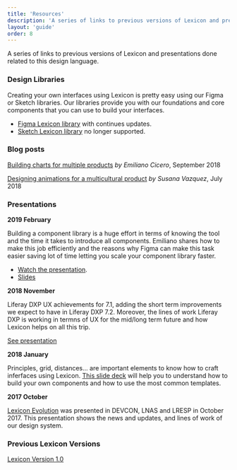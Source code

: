 ```yaml
---
title: 'Resources'
description: 'A series of links to previous versions of Lexicon and presentations done related to this design language.'
layout: 'guide'
order: 8
---
```


A series of links to previous versions of Lexicon and presentations done related to this design language.

### Design Libraries

Creating your own interfaces using Lexicon is pretty easy using our Figma or Sketch libraries. Our libraries provide you with our foundations and core components that you can use to build your interfaces.

* [Figma Lexicon library](https://www.figma.com/file/fvvqKW4bIPIUfWqrtLAjD4/lexicon-dsl) with continues updates.
* [Sketch Lexicon library](https://drive.google.com/file/d/1HfMYCIK9GE4htG6aTaRJ3NE5pJY7aB3k/view?usp=sharing) no longer supported.
<!--
<div class="row">
    <div class="download-card">
        <img class="download-card-img" src="/images/lexicon/resources/figma-logo.png">
        <a class="btn btn-primary" href="https://www.figma.com/file/fvvqKW4bIPIUfWqrtLAjD4/lexicon-dsl" target="_blank">Download</a>
    </div>
    <div class="download-card">
        <img class="download-card-img" src="/images/lexicon/resources/sketch-symbol-transparent.png">
        <a class="btn btn-primary" href="https://drive.google.com/file/d/1HfMYCIK9GE4htG6aTaRJ3NE5pJY7aB3k/view?usp=sharing" target="_blank">Download</a>
        <p class="download-card-text">No longer supported</p>
    </div>
</div>
-->

### Blog posts

[Building charts for multiple products](https://medium.com/liferaydesign/building-charts-for-multiple-products-bb399ef1a71e) _by Emiliano Cicero_, September 2018

[Designing animations for a multicultural product](https://medium.com/liferaydesign/designing-for-a-multicultural-product-9564bc657cb5) _by Susana Vazquez_, July 2018

### Presentations

**2019 February**

Building a component library is a huge effort in terms of knowing the tool and the time it takes to introduce all components. Emiliano shares how to make this job efficiently and the reasons why Figma can make this task easier saving lot of time letting you scale your component library faster.
* [Watch the presentation](https://www.youtube.com/watch?v=lNJxO1ibNrM).
* [Slides](https://docs.google.com/presentation/d/1dJTeHkSPzc7hVvoKB0ZRaWd3i11YLJq7IZ0ADHHvfzc/edit?usp=sharing)

<!--
<div class="videoContainer">
    <iframe src="https://docs.google.com/presentation/d/1dJTeHkSPzc7hVvoKB0ZRaWd3i11YLJq7IZ0ADHHvfzc/embed?start=false&loop=false&delayms=3000" class="video"></iframe>
</div> -->

**2018 November**

Liferay DXP UX achievements for 7.1, adding the short term improvements we expect to have in Liferay DXP 7.2. Moreover, the lines of work Liferay DXP is working in termns of UX for the mid/long term future and how Lexicon helps on all this trip.

<a href="https://speakerdeck.com/victorvalle/liferay-dxp-ux-evolution-7d102f41-5803-41f5-ac2e-1da01da4f1a7" target="_blank">See presentation</a>

**2018 January**

Principles, grid, distances... are important elements to know how to craft inferfaces using Lexicon. [This slide deck](https://docs.google.com/presentation/d/10XRK4BUlaYwynL40mNGrrNC1SxkVtHxR-wA-RwOJmRg/edit?usp=sharing) will help you to understand how to build your own components and how to use the most common templates.

<!--
<div class="videoContainer">
    <iframe src="https://docs.google.com/presentation/d/e/2PACX-1vSfh3xT-ogqij9lmxzJ3n1BmmweFu9XSYahZATIbt7R6jZpqrXEp3iGNSkGwIbGsXKDLGe9d5zs6PnH/embed?start=false&loop=false&delayms=3000" class="video"></iframe>
</div>
-->

**2017 October**

[Lexicon Evolution](https://speakerdeck.com/victorvalle/lexicon-update-2017) was presented in DEVCON, LNAS and LRESP in October 2017. This presentation shows the news and updates, and lines of work of our design system.

<!--
<script async class="speakerdeck-embed" data-id="2e287bdf09a44bb78231e707a84a26a5" data-ratio="1.77777777777778" src="//speakerdeck.com/assets/embed.js"></script>
-->


### Previous Lexicon Versions

[Lexicon Version 1.0](http://v1.lexicondesign.io)